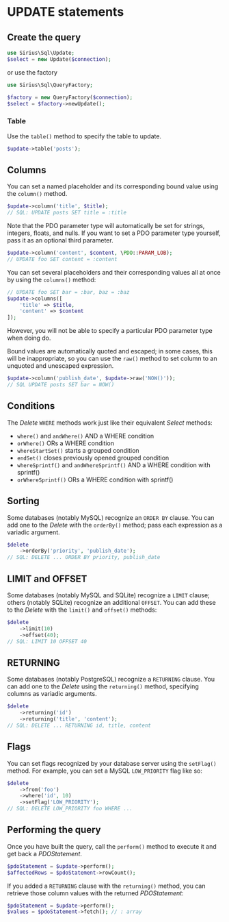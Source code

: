 # UPDATE statements

## Create the query

```php
use Sirius\Sql\Update;
$select = new Update($connection);
```

or use the factory
```php
use Sirius\Sql\QueryFactory;

$factory = new QueryFactory($connection);
$select = $factory->newUpdate();
```
### Table

Use the `table()` method to specify the table to update.

```php
$update->table('posts');
```

## Columns

You can set a named placeholder and its corresponding bound value using the
`column()` method.

```php
$update->column('title', $title);
// SQL: UPDATE posts SET title = :title
```

Note that the PDO parameter type will automatically be set for strings,
integers, floats, and nulls. If you want to set a PDO parameter type yourself,
pass it as an optional third parameter.

```php
$update->column('content', $content, \PDO::PARAM_LOB);
// UPDATE foo SET content = :content
```

You can set several placeholders and their corresponding values all at once by
using the `columns()` method:

```php
// UPDATE foo SET bar = :bar, baz = :baz
$update->columns([
    'title' => $title,
    'content' => $content
]);
```

However, you will not be able to specify a particular PDO parameter type when
doing do.

Bound values are automatically quoted and escaped; in some cases, this will be
inappropriate, so you can use the `raw()` method to set column to an unquoted
and unescaped expression.

```php
$update->column('publish_date', $update->raw('NOW()'));
// SQL UPDATE posts SET bar = NOW()
```

## Conditions

The _Delete_ `WHERE` methods work just like their equivalent _Select_ methods:

- `where()` and `andWhere()` AND a WHERE condition
- `orWhere()` ORs a WHERE condition
- `whereStartSet()` starts a grouped condition
- `endSet()` closes previously opened grouped condition
- `whereSprintf()` and `andWhereSprintf()` AND a WHERE condition with sprintf()
- `orWhereSprintf()` ORs a WHERE condition with sprintf()


## Sorting

Some databases (notably MySQL) recognize an `ORDER BY` clause. You can add one
to the _Delete_ with the `orderBy()` method; pass each expression as a variadic
argument.

```php
$delete
    ->orderBy('priority', 'publish_date');
// SQL: DELETE ... ORDER BY priority, publish_date
```

## LIMIT and OFFSET

Some databases (notably MySQL and SQLite) recognize a `LIMIT` clause; others
(notably SQLite) recognize an additional `OFFSET`. You can add these to the
_Delete_ with the `limit()` and `offset()` methods:

```php
$delete
    ->limit(10)
    ->offset(40);
// SQL: LIMIT 10 OFFSET 40
```

## RETURNING

Some databases (notably PostgreSQL) recognize a `RETURNING` clause. You can add
one to the _Delete_ using the `returning()` method, specifying columns as
variadic arguments.

```php
$delete
    ->returning('id')
    ->returning('title', 'content');
// SQL: DELETE ... RETURNING id, title, content
```

## Flags

You can set flags recognized by your database server using the `setFlag()`
method. For example, you can set a MySQL `LOW_PRIORITY` flag like so:

```php
$delete
    ->from('foo')
    ->where('id', 10)
    ->setFlag('LOW_PRIORITY');
// SQL: DELETE LOW_PRIORITY foo WHERE ...
```

## Performing the query

Once you have built the query, call the `perform()` method to execute it and
get back a _PDOStatement_.

```php
$pdoStatement = $update->perform();
$affectedRows = $pdoStatement->rowCount();
```

If you added a `RETURNING` clause with the `returning()` method, you can
retrieve those column values with the returned _PDOStatement_:

```php
$pdoStatement = $update->perform();
$values = $pdoStatement->fetch(); // : array
```
